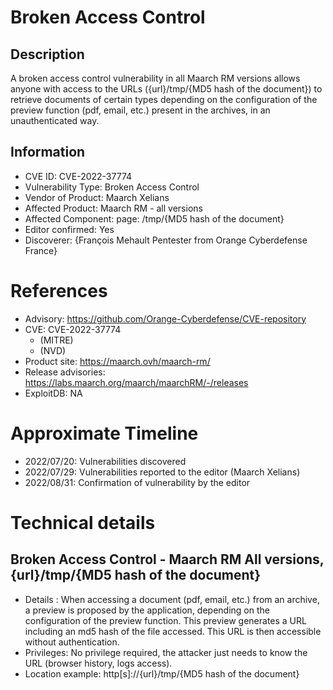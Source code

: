 # Broken Access Control

## Description

A broken access control vulnerability in all Maarch RM versions allows anyone with access to the URLs ({url}/tmp/{MD5 hash of the document}) to retrieve documents of certain types depending on the configuration of the preview function (pdf, email, etc.) present in the archives, in an unauthenticated way. 

## Information

- CVE ID: CVE-2022-37774
- Vulnerability Type: Broken Access Control
- Vendor of Product: Maarch Xelians
- Affected Product: Maarch RM - all versions
- Affected Component: page: /tmp/{MD5 hash of the document}
- Editor confirmed: Yes
- Discoverer: {François Mehault Pentester from Orange Cyberdefense France}

# References

- Advisory: https://github.com/Orange-Cyberdefense/CVE-repository
- CVE: CVE-2022-37774
  - (MITRE)
  - (NVD)
- Product site: https://maarch.ovh/maarch-rm/
- Release advisories: https://labs.maarch.org/maarch/maarchRM/-/releases
- ExploitDB: NA

# Approximate Timeline

- 2022/07/20: Vulnerabilities discovered
- 2022/07/29: Vulnerabilities reported to the editor (Maarch Xelians)
- 2022/08/31: Confirmation of vulnerability by the editor

# Technical details

## Broken Access Control - Maarch RM All versions, {url}/tmp/{MD5 hash of the document}

- Details : When accessing a document (pdf, email, etc.) from an archive, a preview is proposed by the application, depending on the configuration of the preview function. This preview generates a URL including an md5 hash of the file accessed. This URL is then accessible without authentication.
- Privileges: No privilege required, the attacker just needs to know the URL (browser history, logs access).
- Location example: http[s]://{url}/tmp/{MD5 hash of the document}
